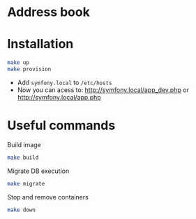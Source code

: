 # Address book

# Installation

```bash
make up
make provision
```

- Add `symfony.local` to `/etc/hosts`
- Now you can acess to: http://symfony.local/app_dev.php or http://symfony.local/app.php

# Useful commands

Build image
```bash
make build
```

Migrate DB execution
```bash
make migrate
```

Stop and remove containers
```bash
make down
```
